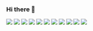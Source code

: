 ### Hi there 👋

<img src="https://img.shields.io/badge/java-green?style=for-the-badge&logoColor=232F3E"/>   <img src="https://img.shields.io/badge/eclipse-green?style=for-the-badge&logo=eclipseche&logoColor=white"/>   <img src="https://img.shields.io/badge/amazonaws-black?style=for-the-badge&logo=amazonaws&logoColor=white"/>
<img src="https://img.shields.io/badge/style=for-the-badge&logo=intellijidea&logoColor=EE4C2C"/>   <img src="https://img.shields.io/badge/javascript-white?style=for-the-badge&logo=javascript&logoColor=3DAD4B"/>   <img src="https://img.shields.io/badge/mysql-white?style=for-the-badge&logo=mysql&logoColor=0672CB"/>   <img src="https://img.shields.io/badge/oracle-white?style=for-the-badge&logo=oracle&logoColor=000000"/>   <img src="https://img.shields.io/badge/spring-white?style=for-the-badge&logo=spring&logoColor=0098FF"/>
<img src="https://img.shields.io/badge/style=for-the-badge&logo=visualstudiocode&logoColor=19A974"/>   <img src="https://img.shields.io/badge/css3-white?style=for-the-badge&logo=css3&logoColor=7E4DD2"/>   <img src="https://img.shields.io/badge/html5-white?style=for-the-badge&logo=html5&logoColor=EF3939"/>



<!--
**ARProxy/ARProxy** is a ✨ _special_ ✨ repository because its `README.md` (this file) appears on your GitHub profile.

Here are some ideas to get you started:

- 🔭 I’m currently working on ...
- 🌱 I’m currently learning ...
- 👯 I’m looking to collaborate on ...
- 🤔 I’m looking for help with ...
- 💬 Ask me about ...
- 📫 How to reach me: ...
- 😄 Pronouns: ...
- ⚡ Fun fact: ...
-->
